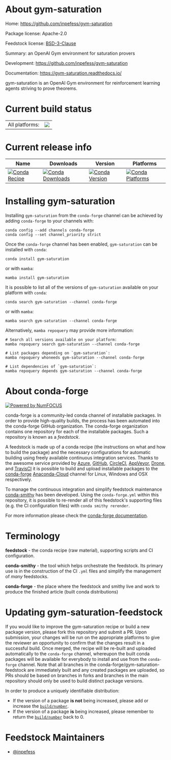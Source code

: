 About gym-saturation
====================

Home: https://github.com/inpefess/gym-saturation

Package license: Apache-2.0

Feedstock license: [BSD-3-Clause](https://github.com/conda-forge/gym-saturation-feedstock/blob/main/LICENSE.txt)

Summary: an OpenAI Gym environment for saturation provers

Development: https://github.com/inpefess/gym-saturation

Documentation: https://gym-saturation.readthedocs.io/

gym-saturation is an OpenAI Gym environment for reinforcement learning
agents striving to prove theorems.


Current build status
====================


<table><tr><td>All platforms:</td>
    <td>
      <a href="https://dev.azure.com/conda-forge/feedstock-builds/_build/latest?definitionId=15261&branchName=main">
        <img src="https://dev.azure.com/conda-forge/feedstock-builds/_apis/build/status/gym-saturation-feedstock?branchName=main">
      </a>
    </td>
  </tr>
</table>

Current release info
====================

| Name | Downloads | Version | Platforms |
| --- | --- | --- | --- |
| [![Conda Recipe](https://img.shields.io/badge/recipe-gym--saturation-green.svg)](https://anaconda.org/conda-forge/gym-saturation) | [![Conda Downloads](https://img.shields.io/conda/dn/conda-forge/gym-saturation.svg)](https://anaconda.org/conda-forge/gym-saturation) | [![Conda Version](https://img.shields.io/conda/vn/conda-forge/gym-saturation.svg)](https://anaconda.org/conda-forge/gym-saturation) | [![Conda Platforms](https://img.shields.io/conda/pn/conda-forge/gym-saturation.svg)](https://anaconda.org/conda-forge/gym-saturation) |

Installing gym-saturation
=========================

Installing `gym-saturation` from the `conda-forge` channel can be achieved by adding `conda-forge` to your channels with:

```
conda config --add channels conda-forge
conda config --set channel_priority strict
```

Once the `conda-forge` channel has been enabled, `gym-saturation` can be installed with `conda`:

```
conda install gym-saturation
```

or with `mamba`:

```
mamba install gym-saturation
```

It is possible to list all of the versions of `gym-saturation` available on your platform with `conda`:

```
conda search gym-saturation --channel conda-forge
```

or with `mamba`:

```
mamba search gym-saturation --channel conda-forge
```

Alternatively, `mamba repoquery` may provide more information:

```
# Search all versions available on your platform:
mamba repoquery search gym-saturation --channel conda-forge

# List packages depending on `gym-saturation`:
mamba repoquery whoneeds gym-saturation --channel conda-forge

# List dependencies of `gym-saturation`:
mamba repoquery depends gym-saturation --channel conda-forge
```


About conda-forge
=================

[![Powered by
NumFOCUS](https://img.shields.io/badge/powered%20by-NumFOCUS-orange.svg?style=flat&colorA=E1523D&colorB=007D8A)](https://numfocus.org)

conda-forge is a community-led conda channel of installable packages.
In order to provide high-quality builds, the process has been automated into the
conda-forge GitHub organization. The conda-forge organization contains one repository
for each of the installable packages. Such a repository is known as a *feedstock*.

A feedstock is made up of a conda recipe (the instructions on what and how to build
the package) and the necessary configurations for automatic building using freely
available continuous integration services. Thanks to the awesome service provided by
[Azure](https://azure.microsoft.com/en-us/services/devops/), [GitHub](https://github.com/),
[CircleCI](https://circleci.com/), [AppVeyor](https://www.appveyor.com/),
[Drone](https://cloud.drone.io/welcome), and [TravisCI](https://travis-ci.com/)
it is possible to build and upload installable packages to the
[conda-forge](https://anaconda.org/conda-forge) [Anaconda-Cloud](https://anaconda.org/)
channel for Linux, Windows and OSX respectively.

To manage the continuous integration and simplify feedstock maintenance
[conda-smithy](https://github.com/conda-forge/conda-smithy) has been developed.
Using the ``conda-forge.yml`` within this repository, it is possible to re-render all of
this feedstock's supporting files (e.g. the CI configuration files) with ``conda smithy rerender``.

For more information please check the [conda-forge documentation](https://conda-forge.org/docs/).

Terminology
===========

**feedstock** - the conda recipe (raw material), supporting scripts and CI configuration.

**conda-smithy** - the tool which helps orchestrate the feedstock.
                   Its primary use is in the construction of the CI ``.yml`` files
                   and simplify the management of *many* feedstocks.

**conda-forge** - the place where the feedstock and smithy live and work to
                  produce the finished article (built conda distributions)


Updating gym-saturation-feedstock
=================================

If you would like to improve the gym-saturation recipe or build a new
package version, please fork this repository and submit a PR. Upon submission,
your changes will be run on the appropriate platforms to give the reviewer an
opportunity to confirm that the changes result in a successful build. Once
merged, the recipe will be re-built and uploaded automatically to the
`conda-forge` channel, whereupon the built conda packages will be available for
everybody to install and use from the `conda-forge` channel.
Note that all branches in the conda-forge/gym-saturation-feedstock are
immediately built and any created packages are uploaded, so PRs should be based
on branches in forks and branches in the main repository should only be used to
build distinct package versions.

In order to produce a uniquely identifiable distribution:
 * If the version of a package **is not** being increased, please add or increase
   the [``build/number``](https://docs.conda.io/projects/conda-build/en/latest/resources/define-metadata.html#build-number-and-string).
 * If the version of a package **is** being increased, please remember to return
   the [``build/number``](https://docs.conda.io/projects/conda-build/en/latest/resources/define-metadata.html#build-number-and-string)
   back to 0.

Feedstock Maintainers
=====================

* [@inpefess](https://github.com/inpefess/)

